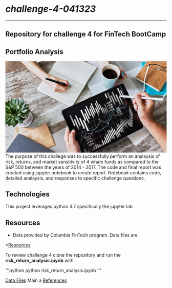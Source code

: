 # *challenge-4-041323*
---
**Repository for challenge 4 for FinTech BootCamp**
---
## Portfolio Analysis

![Image used from original FinTech challenge files](https://github.com/ssenhouse/challenge-4-041323/blob/main/Starter_Code/images/cool_portfolio_analysis_image.png)
The purpose of this challege was to successfully perform an analsysis of risk, returns, and market sensitivity of 4 whale funds as compared to the S&P 500 between the years of 2014 - 2017. The code and final report was created using jupyter notebook to create report. Notebook contains code, detailed analaysis, and responses to specific challenge questions.

## Technologies 

This project leverages python 3.7 specifically the jupyter lab

## Resources

* Data provided by Columbia FinTech program. Data files are 

*[Resources](https://github.com/ssenhouse/challenge-4-041323/tree/main/Starter_Code/Resources)


 

To review challenge 4 clone the repository and run the **risk_return_analysis.ipynb** with: 

'''python
python risk_return_analysis.ipynb
'''


[Data Files](data)
Main a
[References](references)
